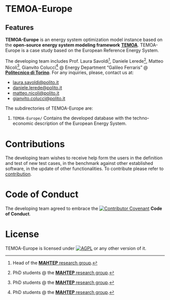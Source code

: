 # TEMOA-Europe

## Features

**TEMOA-Europe** is an energy system optimization model instance based on the **open-source energy system modeling framework** [**TEMOA**](https://temoacloud.com/). TEMOA-Europe is a case study based on the European Reference Energy System.

The developing team includes Prof. Laura Savoldi[^1], Daniele Lerede[^2], Matteo Nicoli[^2], Gianvito Colucci[^2]  @ Energy Department “Galileo Ferraris” @ [**Politecnico di Torino**](https://www.polito.it/). For any inquiries, please, contact us at:
* laura.savoldi@polito.it
* daniele.lerede@polito.it
* matteo.nicoli@polito.it
* gianvito.colucci@polito.it

[^1]: Head of the [**MAHTEP** research group](http://www.mahtep.polito.it/).
[^2]: PhD students @ the [**MAHTEP** research group](http://www.mahtep.polito.it/).

The subdirectories of TEMOA-Europe are:

1. `TEMOA-Europe/`
Contains the developed database with the techno-economic description of the European Energy System.


# Contributions

The developing team wishes to receive help form the users in the definition and test of new test cases, in the benchmark against other established software, in the update of other functionalities.
To contribute please refer to [contribution](CONTRIBUTION.md).

# Code of Conduct

The developing team agreed to embrace the [![Contributor Covenant](https://img.shields.io/badge/Contributor%20Covenant-2.1-4baaaa.svg)](CODE_OF_CONDUCT.md) **Code of Conduct**.
 
 # License
 TEMOA-Europe is licensed under [![AGPL](https://www.gnu.org/graphics/agplv3-with-text-100x42.png)](LICENSE) or any other version of it.
